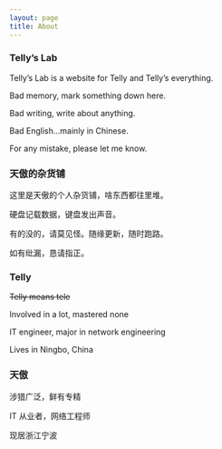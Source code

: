 ```yaml
---
layout: page
title: About
---
```


### Telly’s Lab

Telly’s Lab is a website for Telly and Telly’s everything.

Bad memory, mark something down here.

Bad writing, write about anything.

Bad English...mainly in Chinese.

For any mistake, please let me know.

### 天傲的杂货铺

这里是天傲的个人杂货铺，啥东西都往里堆。

硬盘记载数据，键盘发出声音。

有的没的，请莫见怪。随缘更新，随时跑路。

如有纰漏，恳请指正。

### Telly

~~Telly means tele~~

Involved in a lot, mastered none

IT engineer, major in network engineering

Lives in Ningbo, China

### 天傲

涉猎广泛，鲜有专精

IT 从业者，网络工程师

现居浙江宁波
